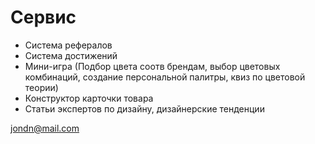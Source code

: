 # Сервис

- Система рефералов
- Система достижений
- Мини-игра (Подбор цвета соотв брендам, выбор цветовых комбинаций,
            создание персональной палитры, квиз по цветовой теории)
- Конструктор карточки товара
- Статьи экспертов по дизайну, дизайнерские тенденции

jondn@mail.com